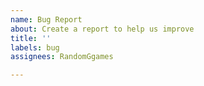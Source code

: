 ```yaml
---
name: Bug Report
about: Create a report to help us improve
title: ''
labels: bug
assignees: RandomGgames

---
```



